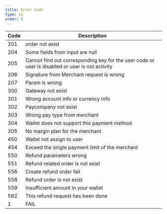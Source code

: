 ```yaml
---
title: Error Code
type: v2
order: 9
---
```


| Code | Description |
| -- | -- |
| 201 | order not exist
| 204 | Some fields from input are null
| 205 | Cannot find out corresponding key for the user code or user is disabled or user is not activity
| 206 | Signature from Merchant request is wrong
| 207 | Param is wrong
| 300 | Gateway not exist
| 301 | Wrong account info or currency info
| 302 | Paycompany not exist
| 303 | Wrong pay type from merchant
| 304 | Wallet does not support this payment method
| 305 | No margin plan for the merchant
| 450 | Wallet not assign to user
| 454 | Exceed the single payment limit of the merchant
| 550 | Refund parameters wrong
| 551 | Refund related order is not exist
| 556 | Create refund order fail
| 558 | Refund order is not exist
| 559 | Insufficient amount in your wallet
| 562 | This refund request has been done
| 1 | FAIL
